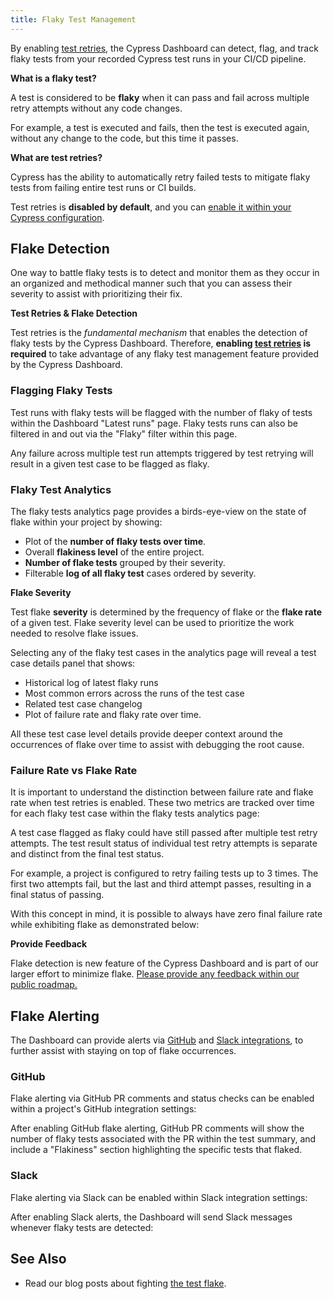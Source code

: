 ```yaml
---
title: Flaky Test Management
---
```


By enabling [test retries](/guides/guides/test-retries), the Cypress Dashboard can detect, flag, and track flaky tests from your recorded Cypress test runs in your CI/CD pipeline.

<Alert type="info">

<strong class="alert-header">What is a flaky test?</strong>

A test is considered to be **flaky** when it can pass and fail across multiple retry attempts without any code changes.

For example, a test is executed and fails, then the test is executed again, without any change to the code, but this time it passes.

</Alert>

<Alert type="info">

<strong class="alert-header">What are test retries?</strong>

Cypress has the ability to automatically retry failed tests to mitigate flaky tests from failing entire test runs or CI builds.

Test retries is **disabled by default**, and you can [enable it within your Cypress configuration](/guides/guides/test-retries#Configure-Test-Retries).

</Alert>

## Flake Detection

One way to battle flaky tests is to detect and monitor them as they occur in an organized and methodical manner such that you can assess their severity to assist with prioritizing their fix.

<Alert type="warning">

<strong class="alert-header">Test Retries & Flake Detection</strong>

Test retries is the _fundamental mechanism_ that enables the detection of flaky tests by the Cypress Dashboard. Therefore, **enabling [test retries](/guides/guides/test-retries#Configure-Test-Retries) is required** to take advantage of any flaky test management feature provided by the Cypress Dashboard.

</Alert>

### Flagging Flaky Tests

Test runs with flaky tests will be flagged with the number of flaky of tests within the Dashboard "Latest runs" page. Flaky tests runs can also be filtered in and out via the "Flaky" filter within this page.

<DocsImage src="/img/dashboard/flaky-test-management/flaky-runs-view.png" alt="Flagging flaky tests runs in Cypress Dashboard" ></DocsImage>

Any failure across multiple test run attempts triggered by test retrying will result in a given test case to be flagged as flaky.

### Flaky Test Analytics

The flaky tests analytics page provides a birds-eye-view on the state of flake within your project by showing:

- Plot of the **number of flaky tests over time**.
- Overall **flakiness level** of the entire project.
- **Number of flake tests** grouped by their severity.
- Filterable **log of all flaky test** cases ordered by severity.

<Alert type="info">

<strong class="alert-header">Flake Severity</strong>

Test flake **severity** is determined by the frequency of flake or the **flake rate** of a given test. Flake severity level can be used to prioritize the work needed to resolve flake issues.

</Alert>

<DocsImage src="/img/dashboard/flaky-test-management/flake-analytics.png" alt="Flaky tests analytics" ></DocsImage>

Selecting any of the flaky test cases in the analytics page will reveal a test case details panel that shows:

- Historical log of latest flaky runs
- Most common errors across the runs of the test case
- Related test case changelog
- Plot of failure rate and flaky rate over time.

All these test case level details provide deeper context around the occurrences of flake over time to assist with debugging the root cause.

<DocsImage src="/img/dashboard/flaky-test-management/flake-panel.png" alt="Flaky tests analytics details panel" ></DocsImage>

### Failure Rate vs Flake Rate

It is important to understand the distinction between failure rate and flake rate when test retries is enabled. These two metrics are tracked over time for each flaky test case within the flaky tests analytics page:

<DocsImage src="/img/dashboard/flaky-test-management/flake-v-fail-2.png" alt="flake rate vs fail rate" ></DocsImage>

A test case flagged as flaky could have still passed after multiple test retry attempts. The test result status of individual test retry attempts is separate and distinct from the final test status.

For example, a project is configured to retry failing tests up to 3 times. The first two attempts fail, but the last and third attempt passes, resulting in a final status of passing.

With this concept in mind, it is possible to always have zero final failure rate while exhibiting flake as demonstrated below:

<DocsImage src="/img/dashboard/flaky-test-management/flake-v-fail-1.png" alt="flake rate vs fail rate" ></DocsImage>

<Alert type="success">

<strong class="alert-header">Provide Feedback</strong>

Flake detection is new feature of the Cypress Dashboard and is part of our larger effort to minimize flake. [Please provide any feedback within our public roadmap.](https://portal.productboard.com/cypress-io/1-cypress-dashboard/c/19-see-the-flakiest-tests-in-your-test-suite)

</Alert>

## Flake Alerting

The Dashboard can provide alerts via [GitHub](/guides/dashboard/github-integration) and [Slack integrations](/guides/dashboard/slack-integration), to further assist with staying on top of flake occurrences.

### GitHub

Flake alerting via GitHub PR comments and status checks can be enabled within a project's GitHub integration settings:

<DocsImage src="/img/dashboard/flaky-test-management/gh-flake.png" alt="GitHub flake alert settings" ></DocsImage>

After enabling GitHub flake alerting, GitHub PR comments will show the number of flaky tests associated with the PR within the test summary, and include a "Flakiness" section highlighting the specific tests that flaked.

<DocsImage src="/img/dashboard/flaky-test-management/flake-pr-comment.png" alt="GitHub flake alert pr comment" ></DocsImage>

### Slack

Flake alerting via Slack can be enabled within Slack integration settings:

<DocsImage src="/img/dashboard/flaky-test-management/slack-flake.png" alt="Slack flake alert settings" ></DocsImage>

After enabling Slack alerts, the Dashboard will send Slack messages whenever flaky tests are detected:

<DocsImage src="/img/dashboard/flaky-test-management/flake-slack-alert.png" alt="Slack flake alert" ></DocsImage>

## See Also

- Read our blog posts about fighting [the test flake](https://cypress.io/blog/tag/flake/).
